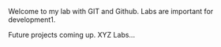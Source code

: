 Welcome to my lab with GIT and Github. Labs are important for development1.

Future projects coming up.
XYZ Labs...
